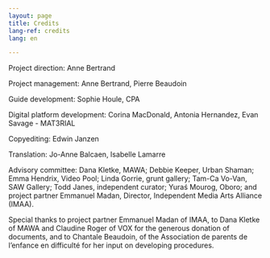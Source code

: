 ```yaml
---
layout: page
title: Credits
lang-ref: credits
lang: en

---
```

Project direction: Anne Bertrand

Project management: Anne Bertrand, Pierre Beaudoin

Guide development: Sophie Houle, CPA

Digital platform development: Corina MacDonald, Antonia Hernandez, Evan Savage - MAT3RIAL

Copyediting: Edwin Janzen

Translation: Jo-Anne Balcaen, Isabelle Lamarre

Advisory committee: Dana Kletke, MAWA; Debbie Keeper, Urban Shaman; Emma Hendrix, Video Pool; Linda Gorrie, grunt gallery; Tam-Ca Vo-Van, SAW Gallery; Todd Janes, independent curator; Yuraś Mourog, Oboro; and project partner Emmanuel Madan, Director, Independent Media Arts Alliance (IMAA).

Special thanks to project partner Emmanuel Madan of IMAA, to Dana Kletke of MAWA and Claudine Roger of VOX for the generous donation of documents, and to Chantale Beaudoin, of the Association de parents de l’enfance en difficulté for her input on developing procedures.